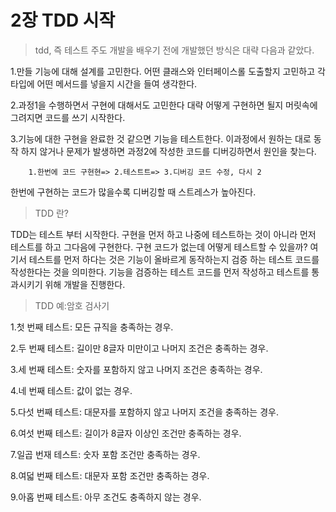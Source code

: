 # 2장 TDD 시작

> tdd, 즉 테스트 주도 개발을 배우기 전에 개발했던 방식은 대략 다음과 같았다.

1.만들 기능에 대해 설계를 고민한다. 어떤 클래스와 인터페이스롤 도출할지 고민하고 각 타입에 어떤 메서드를 넣을지 시간을 들여 생각한다.

2.과정1을 수행하면서 구현에 대해서도 고민한다 대략 어떻게 구현하면 될지 머릿속에 그려지면 코드를 쓰기 시작한다.

3.기능에 대한 구현을 완료한 것 같으면 기능을 테스트한다. 이과정에서 원하는 대로 동작 하지 않거나 문제가 발생하면 과정2에 작성한 코드를 디버깅하면서 원인을 찾는다.


```
    1.한번에 코드 구현현=> 2.테스트트=> 3.디버깅 코드 수정, 다시 2
```

한번에 구현하는 코드가 많을수록 디버깅할 때 스트레스가 높아진다.



>TDD 란?

TDD는 테스트 부터 시작한다. 
구현을 먼저 하고 나중에 테스트하는 것이 아니라 먼저 테스트를 하고 그다음에 구현한다. 구현 코드가 없는데 어떻게 테스트할 수 있을까? 
여기서 테스트를 먼저 하다는 것은 기능이 올바르게 동작하는지 검증 하는 테스트 코드를 작성한다는 것을 의미한다. 
기능을 검증하는 테스트 코드를 먼저 작성하고 테스트를 통과시키기 위해 개발을 진행한다.

>TDD 예:암호 검사기

1.첫 번째 테스트: 모든 규직을 충족하는 경우.

2.두 번째 테스트: 길이만 8글자 미만이고 나머지 조건은 충족하는 경우.

3.세 번째 테스트: 숫자를 포함하지 않고 나머지 조건은 충족하는 경우.

4.네 번째 테스트: 값이 없는 경우.

5.다섯 번째 테스트: 대문자를 포함하지 않고 나머지 조건을 충족하는 경우.

6.여섯 번째 테스트: 길이가 8글자 이상인 조건만 충족하는 경우.

7.일곱 번재 테스트: 숫자 포함 조건만 충족하는 경우.

8.여덟 번째 테스트: 대문자 포함 조건만 충족하는 경우.

9.아홉 번째 테스트: 아무 조건도 충족하지 않는 경우.
